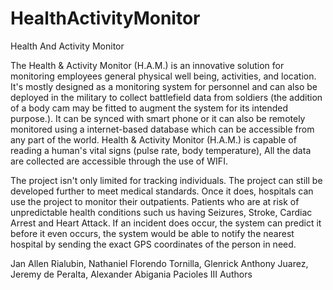 # HealthActivityMonitor
Health And Activity Monitor

The Health & Activity Monitor (H.A.M.) is an innovative solution for monitoring employees general physical well being, activities, and location. 
It's mostly designed as a monitoring system for personnel and can also be deployed in the military to collect battlefield data from soldiers 
(the addition of a body cam may be fitted to augment the system for its intended purpose.). It can be synced with smart phone or it can also be 
remotely monitored using a internet-based database which can be accessible from any part of the world. Health & Activity Monitor (H.A.M.) 
is capable of reading a human's vital signs (pulse rate, body temperature), All the data are collected are accessible through the use of WIFI.

The project isn't only limited for tracking individuals. The project can still be developed further to meet medical standards. Once it does, 
hospitals can use the project to monitor their outpatients. Patients who are at risk of unpredictable health conditions such us having Seizures, 
Stroke, Cardiac Arrest and Heart Attack. If an incident does occur, the system can predict it before it even occurs, the system would be able to 
notify the nearest hospital by sending the exact GPS coordinates of the person in need.

Jan Allen Rialubin, Nathaniel Florendo Tornilla, Glenrick Anthony Juarez, Jeremy de Peralta, Alexander Abigania Pacioles III
Authors
